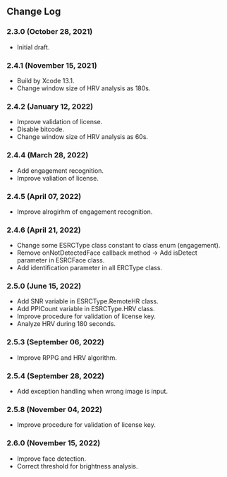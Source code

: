 ## Change Log

### 2.3.0 (October 28, 2021)
- Initial draft.

### 2.4.1 (November 15, 2021)
 - Build by Xcode 13.1.
 - Change window size of HRV analysis as 180s.

### 2.4.2 (January 12, 2022)
 - Improve validation of license.
 - Disable bitcode.
 - Change window size of HRV analysis as 60s.

### 2.4.4 (March 28, 2022)
 - Add engagement recognition.
 - Improve valiation of license.

### 2.4.5 (April 07, 2022)
 - Improve alrogirhm of engagement recognition.

### 2.4.6 (April 21, 2022)
 - Change some ESRCType class constant to class enum (engagement).
 - Remove onNotDetectedFace callback method -> Add isDetect parameter in ESRCFace class.
 - Add identification parameter in all ERCType class.

### 2.5.0 (June 15, 2022)
 - Add SNR variable in ESRCType.RemoteHR class.
 - Add PPICount variable in ESRCType.HRV class.
 - Improve procedure for validation of license key.
 - Analyze HRV during 180 seconds.
 
### 2.5.3 (September 06, 2022)
 - Improve RPPG and HRV algorithm.

### 2.5.4 (September 28, 2022)
 - Add exception handling when wrong image is input.

### 2.5.8 (November 04, 2022)
 - Improve procedure for validation of license key.

### 2.6.0 (November 15, 2022)
 - Improve face detection. 
 - Correct threshold for brightness analysis.
